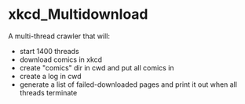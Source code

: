 # xkcd_Multidownload
A multi-thread crawler that will:
* start 1400 threads
* download comics in xkcd
* create "comics" dir in cwd and put all comics in
* create a log in cwd
* generate a list of failed-downloaded pages and print it out when all threads terminate
